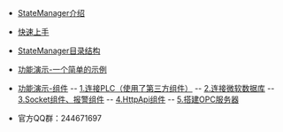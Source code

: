 - [StateManager介绍](satemanager.md#StateManager介绍)
- [快速上手](start.md)
- [StateManager目录结构](start.md#StateManager目录结构)
- [功能演示-一个简单的示例](demo-simple.md#一个简单的示例)
- [功能演示-组件](demo-components-using.md#常用组件的使用)
-- [1.连接PLC（使用了第三方组件）](demo-连接PLC.md#1.连接PLC（使用了第三方组件）)
-- [2.连接微软数据库](demo-连接微软数据库.md#2.连接微软数据库)
-- [3.Socket组件、报警组件](demo-Socket组件.md#3.Socket组件、报警组件)
-- [4.HttpApi组件](demo-HttpApi组件.md#4.HttpApi组件)
-- [5.搭建OPC服务器](demo-opc-server.md#5.搭建OPC服务器)

- 官方QQ群：244671697